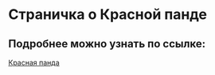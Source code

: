 # Страничка о Красной панде
## Подробнее можно узнать по ссылке:
[Красная панда](https://lced3.github.io/redPanda/)
